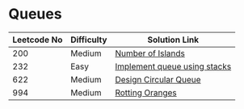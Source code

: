 # Queues

| Leetcode No | Difficulty | Solution Link                                                                                                                |
| ----------- | ---------- | ---------------------------------------------------------------------------------------------------------------------------- |
| 200         | Medium     | [Number of Islands](../difficulty-based-problem-index/leetcode-medium/leetcode-200-number-of-islands.md)                     |
| 232         | Easy       | [Implement queue using stacks](../difficulty-based-problem-index/leetcode-easy/leetcode-232-implement-queue-using-stacks.md) |
| 622         | Medium     | [Design Circular Queue](../difficulty-based-problem-index/leetcode-medium/leetcode-622-design-circular-queue.md)             |
| 994         | Medium     | [Rotting Oranges](../difficulty-based-problem-index/leetcode-medium/leetcode-994-rotting-oranges.md)                         |
